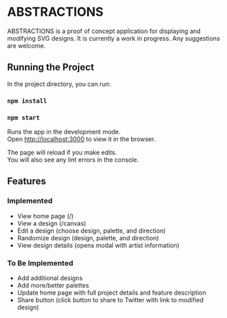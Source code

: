 # ABSTRACTIONS

ABSTRACTIONS is a proof of concept application for displaying and modifying SVG designs. It is currently a work in progress. Any suggestions are welcome.

## Running the Project

In the project directory, you can run:

### `npm install`

### `npm start`

Runs the app in the development mode.<br>
Open [http://localhost:3000](http://localhost:3000) to view it in the browser.

The page will reload if you make edits.<br>
You will also see any lint errors in the console.

## Features

### Implemented

- View home page (/)
- View a design (/canvas)
- Edit a design (choose design, palette, and direction)
- Randomize design (design, palette, and direction)
- View design details (opens modal with artist information)

### To Be Implemented

- Add additional designs
- Add more/better palettes
- Update home page with full project details and feature description
- Share button (click button to share to Twitter with link to modified design)
